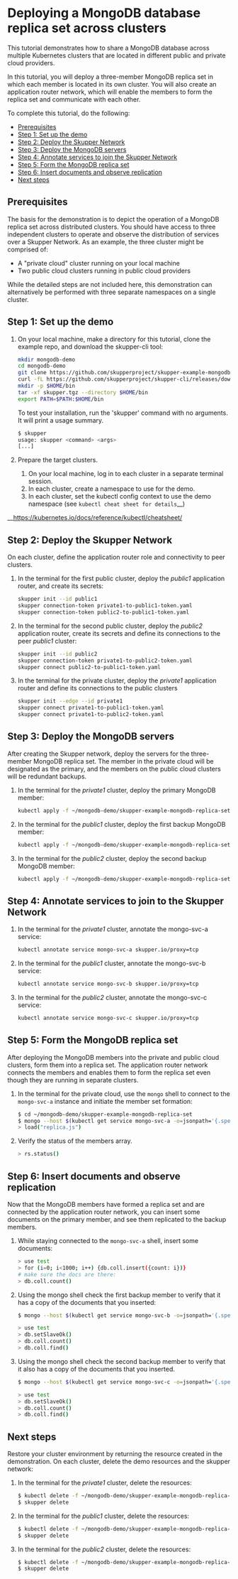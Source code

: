 # Deploying a MongoDB database replica set across clusters

This tutorial demonstrates how to share a MongoDB database across multiple Kubernetes clusters that are located in different public and private cloud providers.

In this tutorial, you will deploy a three-member MongoDB replica set in which each member is located in its own cluster. You will also create an application router network, which will enable the members to form the replica set and communicate with each other.

To complete this tutorial, do the following:

* [Prerequisites](#prerequisites)
* [Step 1: Set up the demo](#step-1-set-up-the-demo)
* [Step 2: Deploy the Skupper Network](#step-4-deploy-the-skupper-network)
* [Step 3: Deploy the MongoDB servers](#step-5-deploy-the-mongodb-servers)
* [Step 4: Annotate services to join the Skupper Network](#step-5-annotate-services-to-join-the-skupper-network)
* [Step 5: Form the MongoDB replica set](#step-6-form-the-mongodb-replica-set)
* [Step 6: Insert documents and observe replication](#step-7-insert-documents-and-observe-replication)
* [Next steps](#next-steps)

## Prerequisites

The basis for the demonstration is to depict the operation of a MongoDB replica set across distributed clusters. You should have access to three independent clusters to operate and observe the distribution of services over a Skupper Network. As an example, the three cluster might be comprised of:

* A "private cloud" cluster running on your local machine
* Two public cloud clusters running in public cloud providers

While the detailed steps are not included here, this demonstration can alternatively be performed with three separate namespaces on a single cluster. 

## Step 1: Set up the demo

1. On your local machine, make a directory for this tutorial, clone the example repo, and download the skupper-cli tool:

   ```bash
   mkdir mongodb-demo
   cd mongodb-demo
   git clone https://github.com/skupperproject/skupper-example-mongodb-replica-set.git
   curl -fL https://github.com/skupperproject/skupper-cli/releases/download/0.0.1-alpha/linux.tgz -o skupper.tgz
   mkdir -p $HOME/bin
   tar -xf skupper.tgz --directory $HOME/bin
   export PATH=$PATH:$HOME/bin
   ```

   To test your installation, run the 'skupper' command with no arguments. It will print a usage summary.

   ```bash
   $ skupper
   usage: skupper <command> <args>
   [...]
   ```

3. Prepare the target clusters.

   1. On your local machine, log in to each cluster in a separate terminal session.
   2. In each cluster, create a namespace to use for the demo.
   3. In each cluster, set the kubectl config context to use the demo namespace (see `kubectl cheat sheet for details`__)

__https://kubernetes.io/docs/reference/kubectl/cheatsheet/

## Step 2: Deploy the Skupper Network

On each cluster, define the application router role and connectivity to peer clusters.

1. In the terminal for the first public cluster, deploy the *public1* application router, and create its secrets:

   ```bash
   skupper init --id public1
   skupper connection-token private1-to-public1-token.yaml
   skupper connection-token public2-to-public1-token.yaml
   ```

2. In the terminal for the second public cluster, deploy the *public2* application router, create its secrets and define its connections to the peer *public1* cluster:

   ```bash
   skupper init --id public2
   skupper connection-token private1-to-public2-token.yaml
   skupper connect public2-to-public1-token.yaml
   ```

3. In the terminal for the private cluster, deploy the *private1* application router and define its connections to the public clusters

   ```bash
   skupper init --edge --id private1
   skupper connect private1-to-public1-token.yaml
   skupper connect private1-to-public2-token.yaml
   ```
   
## Step 3: Deploy the MongoDB servers

After creating the Skupper network, deploy the servers for the three-member MongoDB replica set. The member in the private cloud will be designated as the primary, and the members on the public cloud clusters will be redundant backups.

1. In the terminal for the *private1* cluster, deploy the primary MongoDB member:

   ```bash
   kubectl apply -f ~/mongodb-demo/skupper-example-mongodb-replica-set/deployment-mongo-svc-a.yaml
   ```

2. In the terminal for the *public1* cluster, deploy the first backup MongoDB member:

   ```bash
   kubectl apply -f ~/mongodb-demo/skupper-example-mongodb-replica-set/deployment-mongo-svc-b.yaml
   ```

3. In the terminal for the *public2* cluster, deploy the second backup MongoDB member:

   ```bash
   kubectl apply -f ~/mongodb-demo/skupper-example-mongodb-replica-set/deployment-mongo-svc-c.yaml
   ```

## Step 4: Annotate services to join to the Skupper Network


1. In the terminal for the *private1* cluster, annotate the mongo-svc-a service:

   ```bash
   kubectl annotate service mongo-svc-a skupper.io/proxy=tcp
   ```

2. In the terminal for the *public1* cluster, annotate the mongo-svc-b service:

   ```bash
   kubectl annotate service mongo-svc-b skupper.io/proxy=tcp
   ```

3. In the terminal for the *public2* cluster, annotate the mongo-svc-c service:

   ```bash
   kubectl annotate service mongo-svc-c skupper.io/proxy=tcp
   ```

## Step 5: Form the MongoDB replica set

After deploying the MongoDB members into the private and public cloud clusters, form them into a replica set. The application router network connects the members and enables them to form the replica set even though they are running in separate clusters.  

1. In the terminal for the private cloud, use the `mongo` shell to connect to
the `mongo-svc-a` instance and initiate the member set formation:

   ```bash
   $ cd ~/mongodb-demo/skupper-example-mongodb-replica-set
   $ mongo --host $(kubectl get service mongo-svc-a -o=jsonpath='{.spec.clusterIP}')
   > load("replica.js")
   ```

2. Verify the status of the members array.

   ```bash
   > rs.status()
   ```

## Step 6: Insert documents and observe replication

Now that the MongoDB members have formed a replica set and are connected by the application router network, you can insert some documents on the primary member, and see them replicated to the backup members.

1. While staying connected to the `mongo-svc-a` shell, insert some documents:

   ```bash
   > use test
   > for (i=0; i<1000; i++) {db.coll.insert({count: i})}
   # make sure the docs are there:
   > db.coll.count()
   ```

2. Using the mongo shell check the first backup member to verify that it has a copy of the documents that you inserted:

   ```bash
   $ mongo --host $(kubectl get service mongo-svc-b -o=jsonpath='{.spec.clusterIP}')
   ```

   ```bash
   > use test
   > db.setSlaveOk()
   > db.coll.count()
   > db.coll.find()
   ```


3. Using the mongo shell check the second backup member to verify that it also has a copy of the documents that you inserted.

   ```bash
   $ mongo --host $(kubectl get service mongo-svc-c -o=jsonpath='{.spec.clusterIP}')
   ```

   ```bash
   > use test
   > db.setSlaveOk()
   > db.coll.count()
   > db.coll.find()
   ```

## Next steps

Restore your cluster environment by returning the resource created in the demonstration. On each cluster, delete the demo resources and the skupper network:

1. In the terminal for the *private1* cluster, delete the resources:


   ```bash
   $ kubectl delete -f ~/mongodb-demo/skupper-example-mongodb-replica-set/deployment-mongo-svc-a.yaml
   $ skupper delete
   ```

2. In the terminal for the *public1* cluster, delete the resources:


   ```bash
   $ kubectl delete -f ~/mongodb-demo/skupper-example-mongodb-replica-set/deployment-mongo-svc-b.yaml
   $ skupper delete
   ```

3. In the terminal for the *public2* cluster, delete the resources:


   ```bash
   $ kubectl delete -f ~/mongodb-demo/skupper-example-mongodb-replica-set/deployment-mongo-svc-c.yaml
   $ skupper delete
   ```

